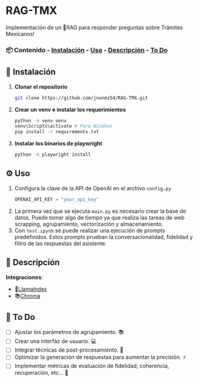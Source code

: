 # RAG-TMX 
Implementación de un 🧠RAG para responder preguntas sobre Trámites Mexicanos!

### 📦 **Contenido** - [Instalación](#-instalación) - [Uso](#-uso) - [Descripción](#-descripción) - [To Do](#-to-do)
## 🚀 Instalación
1. **Clonar el repositorio**
	```bash 
	git clone https://github.com/jnunez54/RAG-TMX.git
2. **Crear un venv e instalar los requerimientos**
	```bash 
	python -m venv venv 
	venv\Scripts\activate # Para Windows 
	pip install -r requirements.txt
3. **Instalar los binarios de playwright**
	```bash 
	python -m playwright install
## ⚙️ Uso
1. Configura la clave de la API de OpenAI en el archivo `config.py`
	 ```python 
	 OPENAI_API_KEY = "your_api_key"
2. La primera vez que se ejecuta `main.py` es necesario crear la base de datos. Puede tomar algo de tiempo ya que realiza las tareas de web scrapping, agrupamiento, vectorización y almacenamiento. 
3. Con `test.ipynb` se puede realizar una ejecución de prompts predefinidos. Estos prompts prueban la conversacionalidad, fidelidad y filtro de las respuestas del asistente.

## 📖 Descripción 

__Integraciones__: 
- 🦙[LlamaIndex](https://www.llamaindex.ai/) 
- 📚[Chroma](https://www.trychroma.com/)

## 📝 To Do
- [ ] Ajustar los parámetros de agrupamiento. 📚 
- [ ] Crear una interfáz de usuario. 💻 
- [ ] Integrar técnicas de post-procesamiento. 📝 
- [ ] Optimizar la generación de respuestas para aumentar la precisión. ⚡ 
- [ ] Implementar métricas de evaluación de fidelidad, coherencia, recuperación, etc... 🔄
